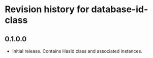 # Revision history for database-id-class

## 0.1.0.0

* Initial release. Contains HasId class and associated instances.
